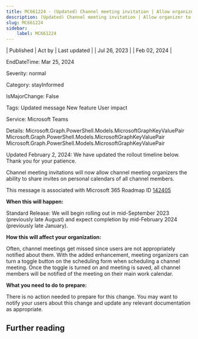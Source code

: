 ```yaml
---
title: MC661224 - (Updated) Channel meeting invitation | Allow organizer to send a channel meeting invite to everyone in team
description: (Updated) Channel meeting invitation | Allow organizer to send a channel meeting invite to everyone in team
slug: MC661224
sidebar:
    label: MC661224
---
```


| Published | Act by | Last updated |
| Jul 26, 2023 |  | Feb 02, 2024 |

EndDateTime: Mar 25, 2024

Severity: normal

Category: stayInformed

IsMajorChange: False

Tags: Updated message New feature User impact

Service: Microsoft Teams

Details: Microsoft.Graph.PowerShell.Models.MicrosoftGraphKeyValuePair Microsoft.Graph.PowerShell.Models.MicrosoftGraphKeyValuePair Microsoft.Graph.PowerShell.Models.MicrosoftGraphKeyValuePair

<p style="">Updated February 2, 2024: We have updated the rollout timeline below. Thank you for your patience.</p><p style="">Channel meeting invitations will now allow channel meeting organizers the ability to share invites on personal calendars of all channel members.</p><p style="">This message is associated with Microsoft 365 Roadmap ID <a href="https://www.microsoft.com/microsoft-365/roadmap?filters=&amp;searchterms=142405" target="_blank">142405</a></p><p style="">
</p><p style=""><b>When this will happen:</b></p><p style="">Standard Release: We will begin rolling out in mid-September 2023 (previously late August) and expect completion by mid-February 2024 (previously late January).&nbsp;</p><p style=""><b>How this will affect your organization:</b></p><p style="">Often, channel meetings get missed since users are not appropriately notified about them. With the added enhancement, meeting organizers can turn a toggle button on the scheduling form when scheduling a channel meeting. Once the toggle is turned on and meeting is saved, all channel members will be notified of the meeting on their main work calendar.&nbsp;</p><p style=""><b>What you need to do to prepare:</b></p><p style="">There is no action needed to prepare for this change. You may want to notify your users about this change and update any relevant documentation as appropriate.</p><p style="">
</p>

## Further reading
